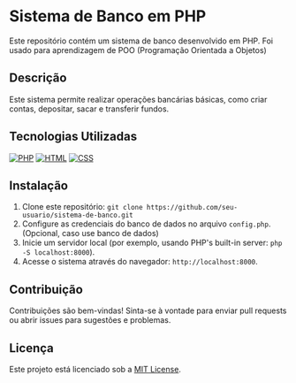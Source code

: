 # Sistema de Banco em PHP

Este repositório contém um sistema de banco desenvolvido em PHP.
Foi usado para aprendizagem de POO (Programação Orientada a Objetos)

## Descrição

Este sistema permite realizar operações bancárias básicas, como criar contas, depositar, sacar e transferir fundos.

## Tecnologias Utilizadas

[![PHP](https://www.php.net/images/logos/php-logo.svg)](https://www.php.net/)
[![HTML](https://www.w3.org/html/logo/downloads/HTML5_1Color_Black.svg)](https://www.w3.org/html/)
[![CSS](https://upload.wikimedia.org/wikipedia/commons/d/d5/CSS3_logo_and_wordmark.svg)](https://www.w3.org/Style/CSS/)
<!-- Adicione outros logotipos de tecnologias usadas aqui -->

## Instalação

1. Clone este repositório: `git clone https://github.com/seu-usuario/sistema-de-banco.git`
2. Configure as credenciais do banco de dados no arquivo `config.php`. (Opcional, caso use banco de dados)
3. Inicie um servidor local (por exemplo, usando PHP's built-in server: `php -S localhost:8000`).
4. Acesse o sistema através do navegador: `http://localhost:8000`.

## Contribuição

Contribuições são bem-vindas! Sinta-se à vontade para enviar pull requests ou abrir issues para sugestões e problemas.

## Licença

Este projeto está licenciado sob a [MIT License](LICENSE).
